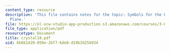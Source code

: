 ```yaml
---
content_type: resource
description: 'This file contains notes for the topic: Symbols for the Locus of a Glide
  Plane.'
file: https://ol-ocw-studio-app-production.s3.amazonaws.com/courses/3-60-symmetry-structure-and-tensor-properties-of-materials-fall-2005/6b6b1420859e2bf76de8d19b3d25b934_crystal10.pdf
file_type: application/pdf
resourcetype: Document
title: crystal10.pdf
uid: 6b6b1420-859e-2bf7-6de8-d19b3d25b934
---
```

